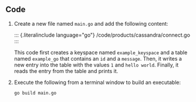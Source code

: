 
## Code

1.  Create a new file named `main.go` and add the following content:

    ::: {.literalinclude language="go"}
    /code/products/cassandra/connect.go
    :::

    This code first creates a keyspace named `example_keyspace` and a
    table named `example_go` that contains an `id` and a `message`.
    Then, it writes a new entry into the table with the values `1` and
    `hello world`. Finally, it reads the entry from the table and prints
    it.

2.  Execute the following from a terminal window to build an executable:

    ``` 
    go build main.go
    ```